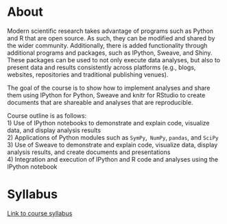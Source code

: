 # About
Modern scientific research takes advantage of programs such as Python and R that are open source. As such, they can be modified and shared by the wider community. Additionally, there is added functionality through additional programs and packages, such as IPython, Sweave, and Shiny. These packages can be used to not only execute data analyses, but also to present data and results consistently across platforms (e.g., blogs, websites, repositories and traditional publishing venues).

The goal of the course is to show how to implement analyses and share them using IPython for Python, Sweave and knitr for RStudio to create documents that are shareable and analyses that are reproducible.  

Course outline is as follows:  
    1)    Use of IPython notebooks to demonstrate and explain code, visualize data, and display analysis results  
    2)    Applications of Python modules such as `SymPy`,` NumPy`, `pandas`, and `SciPy`  
    3)    Use of Sweave to demonstrate and explain code, visualize data, display analysis results, and create documents and presentations  
    4)    Integration and execution of IPython and R code and analyses using the IPython notebook

# Syllabus
[Link to course syllabus](https://github.com/IRCS-analysis-mini-courses/reproducible-research/blob/master/SYLLABUS.md)
